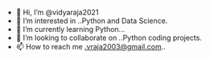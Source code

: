 - 👋 Hi, I’m @vidyaraja2021
- 👀 I’m interested in ..Python and Data Science.
- 🌱 I’m currently learning Python...
- 💞️ I’m looking to collaborate on ..Python coding projects.
- 📫 How to reach me .vraja2003@gmail.com..

<!---
vidyaraja2021/vidyaraja2021 is a ✨ special ✨ repository because its `README.md` (this file) appears on your GitHub profile.
You can click the Preview link to take a look at your changes.
--->

